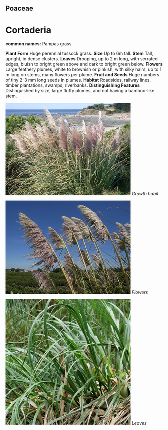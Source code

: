 ## Poaceae
# Cortaderia
**common names:** Pampas grass

**Plant Form** Huge perennial tussock grass. **Size** Up to 6m tall. **Stem** Tall, upright, in dense clusters. **Leaves** Drooping, up to 2 m long, with serrated edges, bluish to bright green above and dark to bright green below. **Flowers** Large feathery plumes, white to brownish or pinkish, with silky hairs, up to 1 m long on stems, many flowers per plume. **Fruit and Seeds** Huge numbers of tiny 2-3 mm long seeds in plumes. **Habitat** Roadsides, railway lines, timber plantations, swamps, riverbanks. **Distinguishing Features** Distinguished by size, large fluffy plumes, and not having a bamboo-like stem.


![Growth habit](19069_Cortaderia-spp05.jpg)
 *Growth habit* 

![Flowers](19094_Cortaderia-spp13.jpg)
 *Flowers* 

![Leaves](67811_P1075529.jpg)
 *Leaves* 

